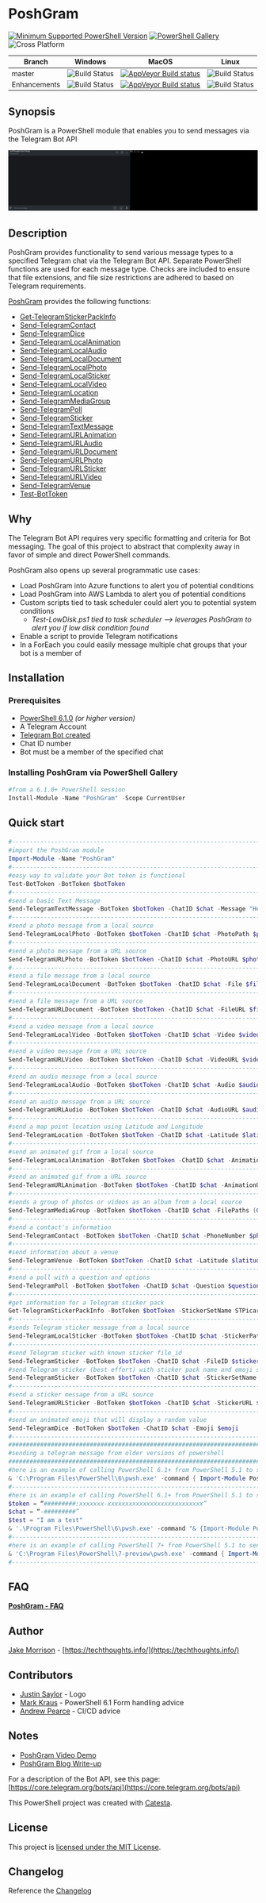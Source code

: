 # PoshGram

[![Minimum Supported PowerShell Version](https://img.shields.io/badge/PowerShell-6.1+-blue.svg)](https://github.com/PowerShell/PowerShell)
[![PowerShell Gallery][psgallery-img]][psgallery-site]
![Cross Platform](https://img.shields.io/badge/platform-windows%20%7C%20macos%20%7C%20linux-lightgrey)

[psgallery-img]:   https://img.shields.io/powershellgallery/dt/PoshGram.svg
[psgallery-site]:  https://www.powershellgallery.com/packages/PoshGram
[psgallery-v1]:    https://www.powershellgallery.com/packages/PoshGram/0.8.1

Branch | Windows | MacOS | Linux
--- | --- | --- | --- |
master | ![Build Status](https://codebuild.us-west-2.amazonaws.com/badges?uuid=eyJlbmNyeXB0ZWREYXRhIjoiTzUwaEdhMFVoTmNuRWRjdXkwQzVDU1I5Z2NOM1gvTit5bHM0NHU0VWI5QlZBZ2theGMzMUp1dEs3ZnV0MC9IMGZJVHZWRm1GRDdvV0FKZ0tGNHlwdVg0PSIsIml2UGFyYW1ldGVyU3BlYyI6IkF1VWthME1ENHRLSStjVlEiLCJtYXRlcmlhbFNldFNlcmlhbCI6MX0%3D&branch=master) | [![AppVeyor Build status](https://ci.appveyor.com/api/projects/status/f0l0iiqfq6tua4l1/branch/master?svg=true)](https://ci.appveyor.com/project/techthoughts2/poshgram/branch/master) | ![Build Status](https://codebuild.us-west-2.amazonaws.com/badges?uuid=eyJlbmNyeXB0ZWREYXRhIjoicEtidmZ5SkYrTXBDTXRmbjA0Smd4SFk3UG5PSzNzOUc1a2lGTnZMRnpXOThXUStGcVhpVnl2NENJS213SjhlYW1Fd2szdHNoMWtiQW0zN09EYUc4dE1BPSIsIml2UGFyYW1ldGVyU3BlYyI6IjJPVDVYUGVLUDY0dkVTbGkiLCJtYXRlcmlhbFNldFNlcmlhbCI6MX0%3D&branch=master) |
Enhancements | ![Build Status](https://codebuild.us-west-2.amazonaws.com/badges?uuid=eyJlbmNyeXB0ZWREYXRhIjoielUvRmdJVEdyVko4TkZON05jSlI4bFZkM1V2RStKWjg4eEQ5WFQ1T1hnRVhBamZJTi9XUXdlR2hhMDFtZEx2V0VGS0RwZFpTOUNTR3JqUzhxR1N1UjlRPSIsIml2UGFyYW1ldGVyU3BlYyI6Im53MlF1VldxVUxCNUFFNzkiLCJtYXRlcmlhbFNldFNlcmlhbCI6MX0%3D&branch=Enhancements) | [![AppVeyor Build status](https://ci.appveyor.com/api/projects/status/f0l0iiqfq6tua4l1/branch/Enhancements?svg=true)](https://ci.appveyor.com/project/techthoughts2/poshgram/branch/Enhancements)| ![Build Status](https://codebuild.us-west-2.amazonaws.com/badges?uuid=eyJlbmNyeXB0ZWREYXRhIjoiM2NTYXFGQ1p2MDFqaE9oNmFRU0NqdGcxNEtDb3lpbXk0QVBXMHFqUzNFU3pQbjdsWjU0MmtuSDhYK2pNLzBaUDVrU2FKU05wM0VDUnNDcldGSFFka2xNPSIsIml2UGFyYW1ldGVyU3BlYyI6Ik9YRTV2MHJka1Eya2k1bWQiLCJtYXRlcmlhbFNldFNlcmlhbCI6MX0%3D&branch=Enhancements) |

## Synopsis

PoshGram is a PowerShell module that enables you to send messages via the Telegram Bot API

![PoshGram Gif Demo](media/PoshGram.gif "PoshGram in action")

## Description

PoshGram provides functionality to send various message types to a specified Telegram chat via the Telegram Bot API. Separate PowerShell functions are used for each message type. Checks are included to ensure that file extensions, and file size restrictions are adhered to based on Telegram requirements.

[PoshGram](https://github.com/techthoughts2/PoshGram/blob/master/docs/PoshGram.md) provides the following functions:

* [Get-TelegramStickerPackInfo](https://github.com/techthoughts2/PoshGram/blob/master/docs/Get-TelegramStickerPackInfo.md)
* [Send-TelegramContact](https://github.com/techthoughts2/PoshGram/blob/master/docs/Send-TelegramContact.md)
* [Send-TelegramDice](https://github.com/techthoughts2/PoshGram/blob/master/docs/Send-TelegramDice.md)
* [Send-TelegramLocalAnimation](https://github.com/techthoughts2/PoshGram/blob/master/docs/Send-TelegramLocalAnimation.md)
* [Send-TelegramLocalAudio](https://github.com/techthoughts2/PoshGram/blob/master/docs/Send-TelegramLocalAudio.md)
* [Send-TelegramLocalDocument](https://github.com/techthoughts2/PoshGram/blob/master/docs/Send-TelegramLocalDocument.md)
* [Send-TelegramLocalPhoto](https://github.com/techthoughts2/PoshGram/blob/master/docs/Send-TelegramLocalPhoto.md)
* [Send-TelegramLocalSticker](https://github.com/techthoughts2/PoshGram/blob/master/docs/Send-TelegramLocalSticker.md)
* [Send-TelegramLocalVideo](https://github.com/techthoughts2/PoshGram/blob/master/docs/Send-TelegramLocalVideo.md)
* [Send-TelegramLocation](https://github.com/techthoughts2/PoshGram/blob/master/docs/Send-TelegramLocation.md)
* [Send-TelegramMediaGroup](https://github.com/techthoughts2/PoshGram/blob/master/docs/Send-TelegramMediaGroup.md)
* [Send-TelegramPoll](https://github.com/techthoughts2/PoshGram/blob/master/docs/Send-TelegramPoll.md)
* [Send-TelegramSticker](https://github.com/techthoughts2/PoshGram/blob/master/docs/Send-TelegramSticker.md)
* [Send-TelegramTextMessage](https://github.com/techthoughts2/PoshGram/blob/master/docs/Send-TelegramTextMessage.md)
* [Send-TelegramURLAnimation](https://github.com/techthoughts2/PoshGram/blob/master/docs/Send-TelegramURLAnimation.md)
* [Send-TelegramURLAudio](https://github.com/techthoughts2/PoshGram/blob/master/docs/Send-TelegramURLAudio.md)
* [Send-TelegramURLDocument](https://github.com/techthoughts2/PoshGram/blob/master/docs/Send-TelegramURLDocument.md)
* [Send-TelegramURLPhoto](https://github.com/techthoughts2/PoshGram/blob/master/docs/Send-TelegramURLPhoto.md)
* [Send-TelegramURLSticker](https://github.com/techthoughts2/PoshGram/blob/master/docs/Send-TelegramURLSticker.md)
* [Send-TelegramURLVideo](https://github.com/techthoughts2/PoshGram/blob/master/docs/Send-TelegramURLVideo.md)
* [Send-TelegramVenue](https://github.com/techthoughts2/PoshGram/blob/master/docs/Send-TelegramVenue.md)
* [Test-BotToken](https://github.com/techthoughts2/PoshGram/blob/master/docs/Test-BotToken.md)

## Why

The Telegram Bot API requires very specific formatting and criteria for Bot messaging. The goal of this project to abstract that complexity away in favor of simple and direct PowerShell commands.

PoshGram also opens up several programmatic use cases:

* Load PoshGram into Azure functions to alert you of potential conditions
* Load PoshGram into AWS Lambda to alert you of potential conditions
* Custom scripts tied to task scheduler could alert you to potential system conditions
  * *Test-LowDisk.ps1 tied to task scheduler --> leverages PoshGram to alert you if low disk condition found*
* Enable a script to provide Telegram notifications
* In a ForEach you could easily message multiple chat groups that your bot is a member of

## Installation

### Prerequisites

* [PowerShell 6.1.0](https://github.com/PowerShell/PowerShell) *(or higher version)*
* A Telegram Account
* [Telegram Bot created](https://core.telegram.org/bots)
* Chat ID number
* Bot must be a member of the specified chat

### Installing PoshGram via PowerShell Gallery

```powershell
#from a 6.1.0+ PowerShell session
Install-Module -Name "PoshGram" -Scope CurrentUser
```

## Quick start

```powershell
#------------------------------------------------------------------------------------------------
#import the PoshGram module
Import-Module -Name "PoshGram"
#------------------------------------------------------------------------------------------------
#easy way to validate your Bot token is functional
Test-BotToken -BotToken $botToken
#------------------------------------------------------------------------------------------------
#send a basic Text Message
Send-TelegramTextMessage -BotToken $botToken -ChatID $chat -Message "Hello"
#------------------------------------------------------------------------------------------------
#send a photo message from a local source
Send-TelegramLocalPhoto -BotToken $botToken -ChatID $chat -PhotoPath $photo
#------------------------------------------------------------------------------------------------
#send a photo message from a URL source
Send-TelegramURLPhoto -BotToken $botToken -ChatID $chat -PhotoURL $photoURL
#------------------------------------------------------------------------------------------------
#send a file message from a local source
Send-TelegramLocalDocument -BotToken $botToken -ChatID $chat -File $file
#------------------------------------------------------------------------------------------------
#send a file message from a URL source
Send-TelegramURLDocument -BotToken $botToken -ChatID $chat -FileURL $fileURL
#------------------------------------------------------------------------------------------------
#send a video message from a local source
Send-TelegramLocalVideo -BotToken $botToken -ChatID $chat -Video $video
#------------------------------------------------------------------------------------------------
#send a video message from a URL source
Send-TelegramURLVideo -BotToken $botToken -ChatID $chat -VideoURL $videoURL
#------------------------------------------------------------------------------------------------
#send an audio message from a local source
Send-TelegramLocalAudio -BotToken $botToken -ChatID $chat -Audio $audio
#------------------------------------------------------------------------------------------------
#send an audio message from a URL source
Send-TelegramURLAudio -BotToken $botToken -ChatID $chat -AudioURL $audioURL
#------------------------------------------------------------------------------------------------
#send a map point location using Latitude and Longitude
Send-TelegramLocation -BotToken $botToken -ChatID $chat -Latitude $latitude -Longitude $longitude
#------------------------------------------------------------------------------------------------
#send an animated gif from a local source
Send-TelegramLocalAnimation -BotToken $botToken -ChatID $chat -AnimationPath $animation
#------------------------------------------------------------------------------------------------
#send an animated gif from a URL source
Send-TelegramURLAnimation -BotToken $botToken -ChatID $chat -AnimationURL $AnimationURL
#------------------------------------------------------------------------------------------------
#sends a group of photos or videos as an album from a local source
Send-TelegramMediaGroup -BotToken $botToken -ChatID $chat -FilePaths (Get-ChildItem C:\PhotoGroup | Select-Object -ExpandProperty FullName)
#------------------------------------------------------------------------------------------------
#send a contact's information
Send-TelegramContact -BotToken $botToken -ChatID $chat -PhoneNumber $phone -FirstName $firstName
#------------------------------------------------------------------------------------------------
#send information about a venue
Send-TelegramVenue -BotToken $botToken -ChatID $chat -Latitude $latitude -Longitude $longitude -Title $title -Address $address
#------------------------------------------------------------------------------------------------
#send a poll with a question and options
Send-TelegramPoll -BotToken $botToken -ChatID $chat -Question $question -Options $opt
#------------------------------------------------------------------------------------------------
#get information for a Telegram sticker pack
Get-TelegramStickerPackInfo -BotToken $botToken -StickerSetName STPicard
#------------------------------------------------------------------------------------------------
#sends Telegram sticker message from a local source
Send-TelegramLocalSticker -BotToken $botToken -ChatID $chat -StickerPath $sticker
#------------------------------------------------------------------------------------------------
#send Telegram sticker with known sticker file_id
Send-TelegramSticker -BotToken $botToken -ChatID $chat -FileID $sticker
#send Telegram sticker (best effort) with sticker pack name and emoji shortcode
Send-TelegramSticker -BotToken $botToken -ChatID $chat -StickerSetName STPicard -Shortcode ':slightly_smiling_face:'
#------------------------------------------------------------------------------------------------
#send a sticker message from a URL source
Send-TelegramURLSticker -BotToken $botToken -ChatID $chat -StickerURL $StickerURL
#------------------------------------------------------------------------------------------------
#send an animated emoji that will display a random value
Send-TelegramDice -BotToken $botToken -ChatID $chat -Emoji $emoji
#------------------------------------------------------------------------------------------------
###########################################################################
#sending a telegram message from older versions of powershell
###########################################################################
#here is an example of calling PowerShell 6.1+ from PowerShell 5.1 to send a Telegram message with PoshGram
& 'C:\Program Files\PowerShell\6\pwsh.exe' -command { Import-Module PoshGram;$token = '#########:xxxxxxx-xxxxxxxxxxxxxxxxxxxxxxxxxxx';$chat = '-nnnnnnnnn';Send-TelegramTextMessage -BotToken $token -ChatID $chat -Message "Test from 5.1 calling 6.1+ to send Telegram Message via PoshGram" }
#--------------------------------------------------------------------------
#here is an example of calling PowerShell 6.1+ from PowerShell 5.1 to send a Telegram message with PoshGram using dynamic variables in the message
$token = “#########:xxxxxxx-xxxxxxxxxxxxxxxxxxxxxxxxxxx”
$chat = “-#########”
$test = "I am a test"
& '.\Program Files\PowerShell\6\pwsh.exe' -command "& {Import-Module PoshGram;Send-TelegramTextMessage -BotToken $token -ChatID $chat -Message '$test';}"
#--------------------------------------------------------------------------
#here is an example of calling PowerShell 7+ from PowerShell 5.1 to send a Telegram message with PoshGram
& 'C:\Program Files\PowerShell\7-preview\pwsh.exe' -command { Import-Module PoshGram;$token = '#########:xxxxxxx-xxxxxxxxxxxxxxxxxxxxxxxxxxx';$chat = '-nnnnnnnnn';Send-TelegramTextMessage -BotToken $token -ChatID $chat -Message "Test from 5.1 calling 7+ to send Telegram Message via PoshGram" }
#--------------------------------------------------------------------------
```

## FAQ

**[PoshGram - FAQ](docs/PoshGram-FAQ.md)**

## Author

[Jake Morrison](https://twitter.com/JakeMorrison) - [https://techthoughts.info/](https://techthoughts.info/)

## Contributors

* [Justin Saylor](https://twitter.com/XJustinSaylorX) - Logo
* [Mark Kraus](https://twitter.com/markekraus) - PowerShell 6.1 Form handling advice
* [Andrew Pearce](https://twitter.com/austoonz) - CI/CD advice

## Notes

* [PoshGram Video Demo](https://youtu.be/OfyRVl7YThw)
* [PoshGram Blog Write-up](https://techthoughts.info/poshgram-powershell-module-for-telegram/)

For a description of the Bot API, see this page: [https://core.telegram.org/bots/api](https://core.telegram.org/bots/api)

This PowerShell project was created with [Catesta](https://github.com/techthoughts2/Catesta).

## License

This project is [licensed under the MIT License](LICENSE).

## Changelog

Reference the [Changelog](.github/CHANGELOG.md)
